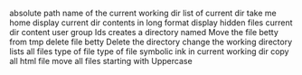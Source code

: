 absolute path name of the current working dir
list of current dir
take me home
display current dir contents in long format
display hidden files
current dir content user group Ids
creates a directory named
Move the file betty from tmp
delete file betty
Delete the directory
change the working directory
 lists all files
type of file
type of file
symbolic ink in current working dir
copy all html file
move all files starting with Uppercase
